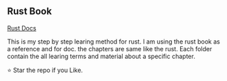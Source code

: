 ## Rust Book 

[Rust Docs](https://doc.rust-lang.org/stable/book/)

This is my step by step learing method for rust. I am using the rust book as a reference and for doc. the chapters are same like the rust. Each folder contain the all learing terms and material about a specific chapter.

⭐ Star the repo if you Like.
